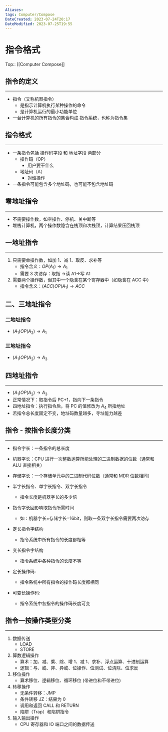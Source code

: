 ```yaml
---
Aliases: 
tags: Computer/Compose 
DateCreated: 2023-07-24T20:17
DateModified: 2023-07-25T19:55
---
```

# 指令格式
Top:: [[Computer Compose]]

## 指令的定义
---
- 指令（又称机器指令）
	- 是指示计算机执行某种操作的命令
	- 是计算机运行的最小功能单位
- 一台计算机的所有指令的集合构成 指令系统，也称为指令集

## 指令格式
---
- 一条指令包括 操作码字段 和 地址字段 两部分
	- 操作码（OP）
		- 用户要干什么
	- 地址码（A）
		- 对谁操作
- 一条指令可能包含多个地址码，也可能不包含地址码

## 零地址指令
---
- 不需要操作数，如空操作、停机、关中断等
- 堆栈计算机，两个操作数隐含在栈顶和次栈顶，计算结果压回栈顶

## 一地址指令
---
1. 只需要单操作数，如加 1、减 1、取反、求补等
	- 指令含义：$OP(A_{1})\to A_{1}$
	- 需要 3 次访存：取指 ->读 A1->写 A1
2. 需要两个操作数，但其中一个隐含在某个寄存器中（如隐含在 ACC 中）
	- 指令含义：$(ACC)OP(A_{1})\to ACC$

二、三地址指令
---
### 二地址指令

- $(A_{1})OP(A_{2})\to A_{1}$

### 三地址指令

- $(A_{1})OP(A_{2})\to A_{3}$

## 四地址指令
---
- $(A_{1})OP(A_{2})\to A_{3}$
- 正常情况下：取指令后 PC+1，指向下一条指令
- 四地址指令：执行指令后，将 PC 的值修改为 $A_{4}$ 所指地址
- 若指令总长度固定不变，地址码数量越多，寻址能力越差

## 指令 - 按指令长度分类
---
- 指令字长：一条指令的总长度
- 机器字长：CPU 进行一次整数运算所能处理的二进制数据的位数（通常和 ALU 直接相关）
- 存储字长：一个存储单元中的二进制代码位数（通常和 MDR 位数相同）

- 半字长指令、单字长指令、双字长指令
	- 指令长度是机器字长的多少倍
- 指令字长回影响取指令所需时间
	- 如：机器字长=存储字长=16bit，则取一条双字长指令需要两次访存

- 定长指令字结构
	- 指令系统中所有指令的长度都相等
- 变长指令字结构
	- 指令系统中各种指令的长度不等

- 定长操作码:
	- 指令系统中所有指令的操作码长度都相同
- 可变长操作码:
	- 指令系统中各指令的操作码长度可变

## 指令一按操作类型分类
---
1. 数据传送
	- LOAD
	- STORE
2. 算数逻辑操作
	- 算术：加、减、乘、除、增 1、减 1、求补、浮点运算、十进制运算
	- 逻辑：与、或、非、异或、位操作、位测试、位清除、位求反
3. 移位操作
	- 算术移位、逻辑移位、循环移位 (带进位和不带进位)
4. 转移操作
	- 无条件转移：JMP
	- 条件转移 JZ：结果为 0
	- 调用和返回 CALL 和 RETURN
	- 陷阱（Trap）和陷阱指令
5. 输入输出操作
	- CPU 寄存器和 IO 端口之间的数据传送
